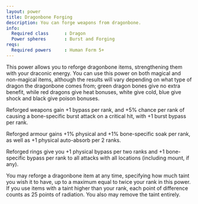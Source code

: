 ```yaml
---
layout: power
title: Dragonbone Forging
description: You can forge weapons from dragonbone.
info:
  Required class      : Dragon
  Power spheres       : Burst and Forging
reqs:
  Required powers     : Human Form 5+
---
```


This power allows you to reforge dragonbone items, strengthening them with your
draconic energy.  You can use this power on both magical and non-magical items,
although the results will vary depending on what type of dragon the dragonbone
comes from; green dragon bones give no extra benefit, while red dragons give
heat bonuses, white give cold, blue give shock and black give poison bonuses.

Reforged weapons gain +1 bypass per rank, and +5% chance per rank of causing a
bone-specific burst attack on a critical hit, with +1 burst bypass per rank.

Reforged armour gains +1% physical and +1% bone-specific soak per rank, as well
as +1 physical auto-absorb per 2 ranks.

Reforged rings give you +1 physical bypass per two ranks and +1 bone-specific
bypass per rank to all attacks with all locations (including mount, if any).

You may reforge a dragonbone item at any time, specifying how much taint you
wish it to have, up to a maximum equal to twice your rank in this power.  If
you use items with a taint higher than your rank, each point of difference
counts as 25 points of radiation.  You also may remove the taint entirely.
